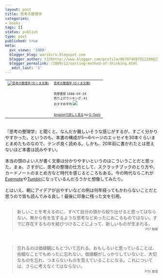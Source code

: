 ```yaml
---
layout: post
title: 思考の整理学
categories:
- books
tags: []
status: publish
type: post
published: true
meta:
  pvc_views: '1989'
  blogger_blog: warikiru.blogspot.com
  blogger_author: t32khttp://www.blogger.com/profile/06797489791220082722noreply@blogger.com
  blogger_permalink: /2009/12/sorting-method-of-thinking.html
  _edit_last: '1'
---
```

<table border="0" cellpadding="5"><tbody><tr><td valign="top"><span style="font-size: x-small;"><a href="http://www.amazon.co.jp/exec/obidos/ASIN/4480020470/warikiru-22/ref=nosim/" target="_blank"><img alt="思考の整理学 (ちくま文庫)" border="0" src="http://ecx.images-amazon.com/images/I/51Z8bm%2BldQL._SL160_.jpg" /></a></span><br /></td><td valign="top"><span style="font-size: x-small;"><a href="http://www.amazon.co.jp/%E6%80%9D%E8%80%83%E3%81%AE%E6%95%B4%E7%90%86%E5%AD%A6-%E3%81%A1%E3%81%8F%E3%81%BE%E6%96%87%E5%BA%AB-%E5%A4%96%E5%B1%B1-%E6%BB%8B%E6%AF%94%E5%8F%A4/dp/4480020470%3FSubscriptionId%3D15SMZCTB9V8NGR2TW082%26tag%3Dwarikiru-22%26linkCode%3Dxm2%26camp%3D2025%26creative%3D165953%26creativeASIN%3D4480020470" target="_blank">思考の整理学 (ちくま文庫)</a><img alt="" border="0" height="1" src="http://www.assoc-amazon.jp/e/ir?t=warikiru-22&amp;l=ur2&amp;o=9" width="1" /></span><br /><span style="font-size: x-small;"></span><br /><span style="font-size: x-small;">筑摩書房  1986-04-24</span><br /><span style="font-size: x-small;">売り上げランキング : 41</span><br /><span style="font-size: x-small;">おすすめ平均  <img src="http://g-images.amazon.com/images/G/01/detail/stars-4-0.gif" /></span><br /><span style="font-size: x-small;"></span><br /><span style="font-size: x-small;"><a href="http://www.amazon.co.jp/%E6%80%9D%E8%80%83%E3%81%AE%E6%95%B4%E7%90%86%E5%AD%A6-%E3%81%A1%E3%81%8F%E3%81%BE%E6%96%87%E5%BA%AB-%E5%A4%96%E5%B1%B1-%E6%BB%8B%E6%AF%94%E5%8F%A4/dp/4480020470%3FSubscriptionId%3D15SMZCTB9V8NGR2TW082%26tag%3Dwarikiru-22%26linkCode%3Dxm2%26camp%3D2025%26creative%3D165953%26creativeASIN%3D4480020470" target="_blank">Amazonで詳しく見る</a> by <a href="http://www.goodpic.com/mt/aws/index.html">G-Tools</a></span><br /></td></tr></tbody></table><br />『思考の整理学』と聞くと、なんだか難しいそうな感じがするが、すごく分かりやすかった。というのも、本書の構成が5〜6ページのエッセイを30本ぐらいまとまめたものなので、テンポ良く読める。しかも、20年前に書かれたとは思えないほど本書は読みやすい。<br /><a name='more'></a><br />本当の頭のよい人が書く文章は分かりやすいというのはこういうことだと思った。まぁ、さすがに、思考の整理の仕方として、スクラッチブックのとり方や、カードノートのまとめ方など時代を感じるところもある。今の時代ならこれが<a href="http://www.evernote.com/">Evernote</a>や<a href="http://www.tumblr.com/">Tumblr</a>になっているんだろうかと想像してみたり。<br /><br />とはいえ、朝にアイデアが出やすいなどの例は何年経ってもかわらないことだと思うので皆も読んでみる良し！最後に印象に残った文を引用。<br /><br /><blockquote>新しいことを考えるのに、すべて自分の頭から絞り出せると思ってはならない。無から有を生ずるような思考などめったにおこるものではない。すでに存在するものを結びつけることによって、新しいものが生まれる。<br /><div style="text-align: right;"><span style="font-size: x-small;">P57 触媒</span><br /></div></blockquote><br /><blockquote>忘れるのは価値観にもとづいて忘れる。おもしろいと思っていることは、些細なことでもめったに忘れない。価値観がしっかりしていないと、大切なものを忘れ、つまらないものを覚えていることになる。これについては、さらに考えなくてはならない。<br /><div style="text-align: right;"><span style="font-size: x-small;">P115 整理</span><br /></div></blockquote>
